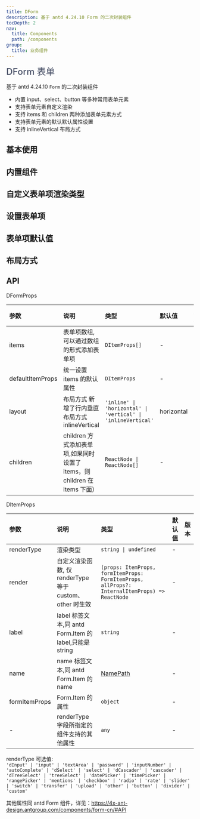 ```yaml
---
title: DForm
description: 基于 antd 4.24.10 Form 的二次封装组件
tocDepth: 2
nav:
  title: Components
  path: /components
group:
  title: 业务组件
---
```


<span style="font-size:24px;color:#454d64;font-weight:500">DForm 表单</span>

基于 antd 4.24.10 `Form` 的二次封装组件

- 内置 input、select、button 等多种常用表单元素
- 支持表单元素自定义渲染
- 支持 items 和 children 两种添加表单元素方式
- 支持表单元素的默认默认属性设置
- 支持 inlineVertical 布局方式

## 基本使用

<code src="./demos/basicDemo.tsx" title="基础用法" description="通过items添加表单项"></code>

## 内置组件

<code src="./demos/internalRenderDemo.tsx" title="内置组件" description="renderType所支持的内置组件"></code>

## 自定义表单项渲染类型

<code src="./demos/customRenderDemo.tsx" title="自定义表单项渲染类型" description="通过 items 的 renderType 与 render 实现属性自定义渲染类型,renderType='other'时渲染结果会包含在 Form.Item中"></code>

## 设置表单项

<code src="./demos/columnsAndChildren.tsx" title="设置表单项" description="items与children都可以设置表单项,如果同时存在则children设置的表单项会排在前面"></code>

## 表单项默认值

<code src="./demos/defaultItemPropsDemo.tsx" title="表单项默认值" description="可以通过defaultItemProps统一设置表单项的默认值(只对items添加的表单项生效,且会被items中的同名属性值覆盖)" ></code>

## 布局方式

<code src="./demos/layoutDemo.tsx" title="布局方式" description="layout属性在原来的基础上新增了行内垂直布局方式inlineVertical"></code>

## API

DFormProps

| 参数 | 说明 | 类型 | 默认值 | 版本 |
| :-- | :-- | :-- | :-- | :-- |
| items | 表单项数组,可以通过数组的形式添加表单项 | `DItemProps[]` | - |  |
| defaultItemProps | 统一设置 items 的默认属性 | `DItemProps` | - |  |
| layout | 布局方式 新增了行内垂直布局方式 inlineVertical | `'inline' \| 'horizontal' \| 'vertical' \| 'inlineVertical'` | horizontal |  |
| children | children 方式添加表单项,如果同时设置了 items，则 children 在 items 下面） | `ReactNode \| ReactNode[]` | - |  |

DItemProps

| 参数 | 说明 | 类型 | 默认值 | 版本 |
| :-- | :-- | :-- | :-- | :-- |
| renderType | 渲染类型 | `string \| undefined` | - |  |
| render | 自定义渲染函数, 仅 renderType 等于 custom、other 时生效 | `(props: ItemProps, formItemProps: FormItemProps, allProps?: InternalItemProps) => ReactNode` | - |  |
| label | label 标签文本,同 antd Form.Item 的 label,只能是 string | `string` | - |  |
| name | name 标签文本,同 antd Form.Item 的 name | [NamePath](https://4x-ant-design.antgroup.com/components/form-cn/#NamePath) | - |  |
| formItemProps | Form.Item 的属性 | `object` | - |  |
| - | renderType 字段所指定的组件支持的其他属性 | `any` | - |  |

renderType 可选值:  
`'dInput' | 'input' | 'textArea' | 'password' | 'inputNumber' | 'autoComplete' | 'dSelect' | 'select' | 'dCascader' | 'cascader' | 'dTreeSelect' | 'treeSelect' | 'datePicker' | 'timePicker' | 'rangePicker' | 'mentions' | 'checkbox' | 'radio' | 'rate' | 'slider' | 'switch' | 'transfer' | 'upload' | 'other' | 'button' | 'divider' | 'custom'`

其他属性同 antd Form 组件，详见：https://4x-ant-design.antgroup.com/components/form-cn/#API
